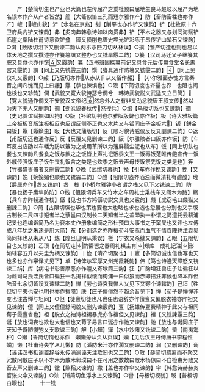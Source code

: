 <!-- { "loadSidebar": true } -->
　　产【楚简切生也产业也大籥也左传屈产之乗杜预曰屈地生良马赵岐以屈产为地名误本作产从产者皆然】簅【大籥似笛三孔而短尔雅作产】防【畜防畜牲也亦作产】嵼【嵼山貌】浐【水名在京兆】刬【削平也亦作铲又谏韵】铲【杜牧原十六卫府兵内铲又谏韵】丳【炙肉丳韩愈诗如以肉贯丳】铲【平木之器又与刬同海赋铲临崖之阜陆杜甫诗意欲铲叠　障又损削也唐史埋光铲彩陈子昂传铲山辇石又谏韵】○潸【数版切泪下又删谏二韵从两朩朩匹刀切从林误】○撰【雏产切造也则也易以体天地之撰又撰述亦作籑篹譔又整办也又铣旱霰二韵】○籑【汉司马迁父子继籑其职又具食也亦作馔又霰韵】篹【汉书班固探篹前记又具食元后传篹食堂名长夀宫又霰韵】譔【同上又先铣霰三韵】馔【饔具通作防篹又铣霰二韵】【同上见仪礼又霰韵】○赧【乃版切亦作从赤从卩从又俗作赧】【小尔雅面赤愧方言秦晋之间凡愧而见上曰赧】戁【恭也悚惧也】○限【下简切度也齐量也界　也阻也阈也検也又轸韵】僩【武貌又寛大貌诗瑟兮僩兮　韩诗武貌説文武猛又立日简】【寛大貌通作僩又不安貌汉文帝纪然念外人之有非又劲忿貌唐王叔文传然以为天下无人又删韵】撊【劲忿貌春秋传然授兵】○绾【乌版切系也又諌韵】攌【史记贾谊赋攌如囚拘】○版【补绾切判也尔雅版版僻也亦作板】板【诗大雅板篇上帝板板音版注板板反也反谓反侧不正也又木片又与钣同庄子金板六】钣【鉼金曰钣】蝂【蝂蝜虫】昄【大也又蒲版切】反【顺习貌诗威仪反反又删谏二韵】○返【甫版切还也通作反】反【反覆又见删谏二韵】阪【尔雅陂者曰阪亦作坂】防【车耳反出应劭以车轓为防以簟为之或用革所以为藩屏翳尘泥也从车】饭【同上切飤也餐也又谏韵凡餐食之饭与飤之之饭皆上声礼记饭黍文王一饭再饭范睢传鲍宣传一饭外戚传强饭庄子饭牛丧礼饭含之类是也炊黍之饭去声母抟饭祭先饭之类是也】笲【竹器盛枣脩者又删霰二韵】○晚【武绾切暮也】挽【引车亦作挽又谏韵】挽【又谏韵】娩【婉娩媚也顺也又铣震二韵】○醆【阻限切盎齐酒浊而微清礼有醴醆】琖【爵属亦作盏又铣韵】盏　栈【小桥尔雅钟小者谓之栈又见下又铣谏二韵】防【暴也扬子鹰隼防防】○栈【徂限切兵车又竹木之车周礼士乗栈车又阁木为路】轏【兵车亦阼輚通作栈】僝【见也书方鸠僝功説文具也又霰韵】虥【虎窃毛曰虥猫又删諌二韵】○简【古限切牒也毕也策也要也大也略也求也选也忽慢也分别也又手版古制长二尺四寸短者半之蔡邕曰汉制长二天知者半之盖斝执一朴谓之简澧托云耕浦记旻也连编诣简乃名为裒本丈作册象编简之形杜预曰大事书之于窠旻也又讳也左傅成八年犹之朱逺是用大简】东【分别选之亦阼榱荀斗安燕而血气不情袁陻也注袁奥简同择也从耒从八】炼【隍旦日明从秉误】栏【宁衣又杀缝又諌韵】乙眼【五限切目也又轸韵】乙瓒【在简切走酌鬰鬯之器周礼褀圭育郑库　成礼记注形如辖容五升以夫圭为柄又谏韵】丨俭【清产切聚也】丨亶【多简切诚也信也写也天也多也亦作寕怿丈见下】单【诗俾尔军厚又州尧霞耗韵】伟【笃也诗逄天障怒又铙谏二绢】库【病屯书彰善摩恶亦作澶乂寄埭筒三韵】狂【广韵増狂兽庄子注徧狂以为雌司马氏洼氏皆口徧狂一名揭祥似懐而徇浦一曰似狼而赤即拮狂非候也降本阼但陆音七余切皆误又谏辖二韵】惮【劳也诗哀我惮人乂见下又寄个谏辖韵】己垣【徃但切平夷也安也明也亦作擅障】肤【庄子儃儃然不趋余音见下】惮【荀子是惮惮非变也注古惮与坦同】○但【徒亶切徒也凡也任也语辞亦作儃亶又偏脱衣袖亦阼袒又见谏韵】儃【同上又儃儃舒闲貌又删先谏霰韵】亶【扬雄传亶费精神于此又与袒同荀子霞亶省也】袒【脱衣之袖诗袒裼暴虎亦作襢但乂见谏韵】襢【又铣諌霰三韵】诞【放也词妄也欺也大也信也又荀子易言曰诞亦作訑又谏韵】訑【放也与诞同庄子天知予僻陋慢弛乂支歌谏三韵】觛【小鱓】潬【水中沙陼又铣谏二韵】蜑【南夷海种】○嬾【鲁简切惰也亦作　嬾懒旁从负从页误】孏【见后汉王丹傅唐书李程性孏】懒【杜甫诗失学从儿懒】防【潘防米汁亦作濶又删谏二韵】澜【又删谏韵】谰【诬讳汉书抵谰置辞谷永传满谰诬天注欺罔也又二韵】○散【薛简切疏离而不聚又冗散闲散庄子以不才木为散木郭璞曰不在可用之数故曰散木杨倞曰不自检束为散又音去声又删谏二韵】馓【熬稻又谏韵】繖【盖也亦作伞又谏韵】伞【韩愈诗赫赫炎官张火伞又谏韵】○汕【所简切鱼浮水上又谏韵】○矕【母板切视貌】眅【普板切白眼也】
　　十一铣
